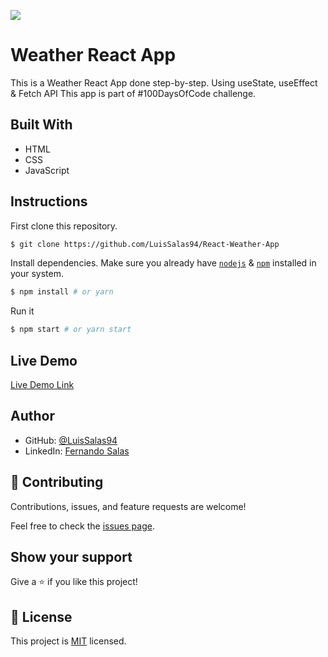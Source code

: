 ![](https://img.shields.io/badge/Microverse-blueviolet)

# Weather React App
 This is a Weather React App done step-by-step. Using useState, useEffect & Fetch API This app is part of #100DaysOfCode challenge. 
   
## Built With

- HTML
- CSS
- JavaScript


## Instructions

First clone this repository.
```bash
$ git clone https://github.com/LuisSalas94/React-Weather-App
```

Install dependencies. Make sure you already have [`nodejs`](https://nodejs.org/en/) & [`npm`](https://www.npmjs.com/) installed in your system.
```bash
$ npm install # or yarn
```

Run it
```bash
$ npm start # or yarn start
```

## Live Demo

[Live Demo Link](https://fernando-weather-app.netlify.app/)

## Author

- GitHub: [@LuisSalas94](https://github.com/LuisSalas94)
- LinkedIn: [Fernando Salas](https://www.linkedin.com/in/luisfernandosalasgave/)

## 🤝 Contributing

Contributions, issues, and feature requests are welcome!

Feel free to check the [issues page](../../issues/).

## Show your support

Give a ⭐️ if you like this project!

## 📝 License

This project is [MIT](./MIT.md) licensed.
